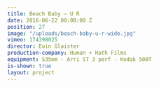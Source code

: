 ```yaml
---
title: Beach Baby — U R
date: 2016-06-22 00:00:00 Z
position: 27
image: "/uploads/beach-baby-u-r-wide.jpg"
vimeo: 174398025
director: Eoin Glaister
production-company: Human + Hath Films
equipment: S35mm - Arri ST 3 perf - Kodak 500T
is-shown: true
layout: project
---
```


